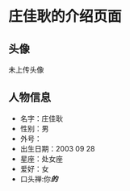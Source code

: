 # 庄佳耿的介绍页面

## 头像
未上传头像

## 人物信息

 - 名字：庄佳耿
 - 性别：男
 - 外号：
 - 出生日期：2003 09 28
 - 星座：处女座
 - 爱好：女
 - 口头禅:你*****的*****